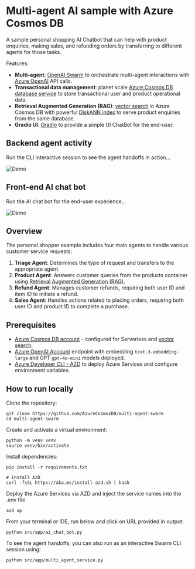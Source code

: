 # Multi-agent AI sample with Azure Cosmos DB

A sample personal shopping AI Chatbot that can help with product enquiries, making sales, and refunding orders by transferring to different agents for those tasks.

Features:
- **Multi-agent**: [OpenAI Swarm](https://github.com/openai/swarm) to orchestrate multi-agent interactions with [Azure OpenAI](https://learn.microsoft.com/azure/ai-services/openai/overview) API calls.
- **Transactional data management**: planet scale [Azure Cosmos DB database service](https://learn.microsoft.com/azure/cosmos-db/introduction) to store transactional user and product operational data.
- **Retrieval Augmented Generation (RAG)**: [vector search](https://learn.microsoft.com/azure/cosmos-db/nosql/vector-search) in Azure Cosmos DB with powerful [DiskANN index](https://www.microsoft.com/en-us/research/publication/diskann-fast-accurate-billion-point-nearest-neighbor-search-on-a-single-node/?msockid=091c323873cd6bd6392120ac72e46a98) to serve product enquiries from the same database.
- **Gradio UI**: [Gradio](https://www.gradio.app/) to provide a simple UI ChatBot for the end-user.

## Backend agent activity

Run the CLI interactive session to see the agent handoffs in action...

![Demo](./media/demo-cli.gif)

## Front-end AI chat bot

Run the AI chat bot for the end-user experience...

![Demo](./media/demo-chatbot.gif)

## Overview

The personal shopper example includes four main agents to handle various customer service requests:

1. **Triage Agent**: Determines the type of request and transfers to the appropriate agent.
2. **Product Agent**: Answers customer queries from the products container using [Retrieval Augmented Generation (RAG)](https://learn.microsoft.com/azure/cosmos-db/gen-ai/rag).
3. **Refund Agent**: Manages customer refunds, requiring both user ID and item ID to initiate a refund.
4. **Sales Agent**: Handles actions related to placing orders, requiring both user ID and product ID to complete a purchase.

## Prerequisites

- [Azure Cosmos DB account](https://learn.microsoft.com/azure/cosmos-db/) - configured for Serverless and [vector search](https://learn.microsoft.com/azure/cosmos-db/nosql/vector-search).
- [Azure OpenAI Account](https://learn.microsoft.com/azure/ai-services/openai/overview) endpoint with embedding `text-3-embedding-large` and GPT `gpt-4o-mini` models deployed.
- [Azure Developer CLI - AZD](https://learn.microsoft.com/azure/developer/azure-developer-cli/overview) to deploy Azure Services and configure environment variables.

## How to run locally

Clone the repository:

```shell
git clone https://github.com/AzureCosmosDB/multi-agent-swarm
cd multi-agent-swarm
```

Create and activate a virtual environment:

```shell
python -m venv venv
source venv/bin/activate
```

Install dependencies:

```shell
pip install -r requirements.txt
```

```shell
# Install AZD
curl -fsSL https://aka.ms/install-azd.sh | bash
```

Deploy the Azure Services via AZD and inject the service names into the .env file
```shell
azd up
```



From your terminal or IDE, run below and click on URL provided in output:

```shell
python src/app/ai_chat_bot.py
```

To see the agent handoffs, you can also run as an interactive Swarm CLI session using:

```shell
python src/app/multi_agent_service.py
```
